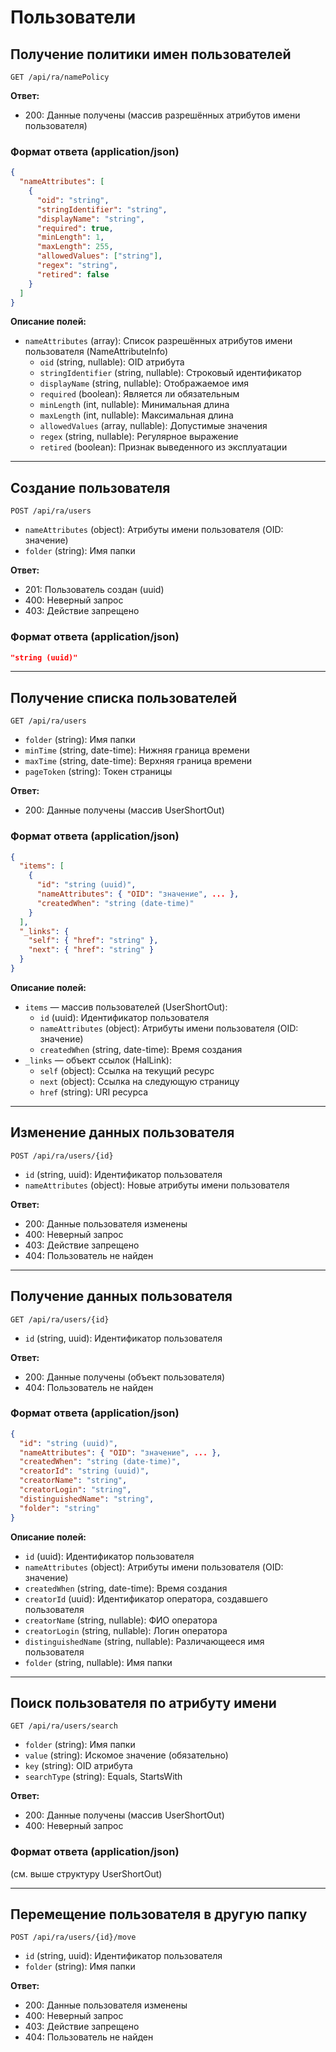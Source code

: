 # Пользователи

## Получение политики имен пользователей

```
GET /api/ra/namePolicy
```

**Ответ:**
- 200: Данные получены (массив разрешённых атрибутов имени пользователя)

### Формат ответа (application/json)
```json
{
  "nameAttributes": [
    {
      "oid": "string",
      "stringIdentifier": "string",
      "displayName": "string",
      "required": true,
      "minLength": 1,
      "maxLength": 255,
      "allowedValues": ["string"],
      "regex": "string",
      "retired": false
    }
  ]
}
```

**Описание полей:**
- `nameAttributes` (array): Список разрешённых атрибутов имени пользователя (NameAttributeInfo)
    - `oid` (string, nullable): OID атрибута
    - `stringIdentifier` (string, nullable): Строковый идентификатор
    - `displayName` (string, nullable): Отображаемое имя
    - `required` (boolean): Является ли обязательным
    - `minLength` (int, nullable): Минимальная длина
    - `maxLength` (int, nullable): Максимальная длина
    - `allowedValues` (array, nullable): Допустимые значения
    - `regex` (string, nullable): Регулярное выражение
    - `retired` (boolean): Признак выведенного из эксплуатации

---

## Создание пользователя

```
POST /api/ra/users
```
- `nameAttributes` (object): Атрибуты имени пользователя (OID: значение)
- `folder` (string): Имя папки

**Ответ:**
- 201: Пользователь создан (uuid)
- 400: Неверный запрос
- 403: Действие запрещено

### Формат ответа (application/json)
```json
"string (uuid)"
```

---

## Получение списка пользователей

```
GET /api/ra/users
```
- `folder` (string): Имя папки
- `minTime` (string, date-time): Нижняя граница времени
- `maxTime` (string, date-time): Верхняя граница времени
- `pageToken` (string): Токен страницы

**Ответ:**
- 200: Данные получены (массив UserShortOut)

### Формат ответа (application/json)
```json
{
  "items": [
    {
      "id": "string (uuid)",
      "nameAttributes": { "OID": "значение", ... },
      "createdWhen": "string (date-time)"
    }
  ],
  "_links": {
    "self": { "href": "string" },
    "next": { "href": "string" }
  }
}
```

**Описание полей:**
- `items` — массив пользователей (UserShortOut):
    - `id` (uuid): Идентификатор пользователя
    - `nameAttributes` (object): Атрибуты имени пользователя (OID: значение)
    - `createdWhen` (string, date-time): Время создания
- `_links` — объект ссылок (HalLink):
    - `self` (object): Ссылка на текущий ресурс
    - `next` (object): Ссылка на следующую страницу
    - `href` (string): URI ресурса

---

## Изменение данных пользователя

```
POST /api/ra/users/{id}
```
- `id` (string, uuid): Идентификатор пользователя
- `nameAttributes` (object): Новые атрибуты имени пользователя

**Ответ:**
- 200: Данные пользователя изменены
- 400: Неверный запрос
- 403: Действие запрещено
- 404: Пользователь не найден

---

## Получение данных пользователя

```
GET /api/ra/users/{id}
```
- `id` (string, uuid): Идентификатор пользователя

**Ответ:**
- 200: Данные получены (объект пользователя)
- 404: Пользователь не найден

### Формат ответа (application/json)
```json
{
  "id": "string (uuid)",
  "nameAttributes": { "OID": "значение", ... },
  "createdWhen": "string (date-time)",
  "creatorId": "string (uuid)",
  "creatorName": "string",
  "creatorLogin": "string",
  "distinguishedName": "string",
  "folder": "string"
}
```

**Описание полей:**
- `id` (uuid): Идентификатор пользователя
- `nameAttributes` (object): Атрибуты имени пользователя (OID: значение)
- `createdWhen` (string, date-time): Время создания
- `creatorId` (uuid): Идентификатор оператора, создавшего пользователя
- `creatorName` (string, nullable): ФИО оператора
- `creatorLogin` (string, nullable): Логин оператора
- `distinguishedName` (string, nullable): Различающееся имя пользователя
- `folder` (string, nullable): Имя папки

---

## Поиск пользователя по атрибуту имени

```
GET /api/ra/users/search
```
- `folder` (string): Имя папки
- `value` (string): Искомое значение (обязательно)
- `key` (string): OID атрибута
- `searchType` (string): Equals, StartsWith

**Ответ:**
- 200: Данные получены (массив UserShortOut)
- 400: Неверный запрос

### Формат ответа (application/json)
(см. выше структуру UserShortOut)

---

## Перемещение пользователя в другую папку

```
POST /api/ra/users/{id}/move
```
- `id` (string, uuid): Идентификатор пользователя
- `folder` (string): Имя папки

**Ответ:**
- 200: Данные пользователя изменены
- 400: Неверный запрос
- 403: Действие запрещено
- 404: Пользователь не найден 